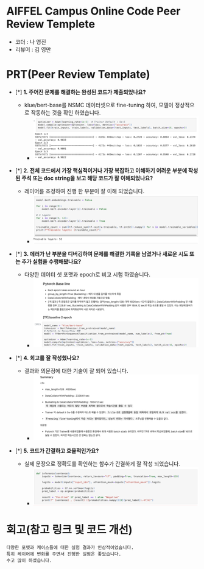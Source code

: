 # AIFFEL Campus Online Code Peer Review Templete
- 코더 : 나 영진
- 리뷰어 : 김 영만


# PRT(Peer Review Template)
- [*]  **1. 주어진 문제를 해결하는 완성된 코드가 제출되었나요?**
    - klue/bert-base를 NSMC 데이터셋으로 fine-tuning 하여, 모델이 정상적으로 작동하는 것을 확인 하였습니다.
        - ![done](./done.png)

- [*]  **2. 전체 코드에서 가장 핵심적이거나 가장 복잡하고 이해하기 어려운 부분에 작성된 
주석 또는 doc string을 보고 해당 코드가 잘 이해되었나요?**
    - 레이어를 조정하여 진행 한 부분이 잘 이해 되었습니다.
        - ![doc](./doc.png)
        
- [*]  **3. 에러가 난 부분을 디버깅하여 문제를 해결한 기록을 남겼거나
새로운 시도 또는 추가 실험을 수행해봤나요?**
    - 다양한 데이터 셋 포맷과 epoch로 비교 시험 하였습니다.
        - ![a_try_](./a_try.png)
        
- [*]  **4. 회고를 잘 작성했나요?**
    - 결과와 의문정에 대한 기술이 잘 되어 있습니다.
        - ![review](./review.png)
        
- [*]  **5. 코드가 간결하고 효율적인가요?**
    - 실제 문장으로 정확도를 확인하는 함수가 간결하게 잘 작성 되었습니다.
         - ![clean](./clean.png)


# 회고(참고 링크 및 코드 개선)
```
다양한 포맷과 케이스들에 대한 실험 결과가 인상적이었습니다.
특히 레이어에 변화를 주면서 진행한 실험은 좋았습니다.
수고 많이 하셨습니다.
```

